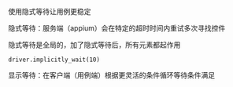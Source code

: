 使用隐式等待让用例更稳定

隐式等待：服务端（appium）会在特定的超时时间内重试多次寻找控件

隐式等待是全局的，加了隐式等待后，所有元素都起作用

```
driver.implicitly_wait(10)   
```

显示等待：在客户端（用例端）根据更灵活的条件循环等待条件满足

